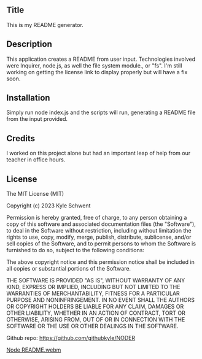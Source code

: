 ## Title
This is my README generator. 

## Description
This application creates a README from user input. 
Technologies involved were Inquirer, node.js,  as well the file system module., or "fs".
I'm still working on getting the license link to display properly but will have a fix soon.

## Installation 
Simply run node index.js and the scripts will run, generating a README file from the input provided. 

## Credits 
I worked on this project alone but had an important leap of help from our teacher in office hours.

## License
The MIT License (MIT)

Copyright (c) 2023 Kyle Schwent

Permission is hereby granted, free of charge, to any person obtaining a copy of this software and associated documentation files (the "Software"), to deal in the Software without restriction, including without limitation the rights to use, copy, modify, merge, publish, distribute, sublicense, and/or sell copies of the Software, and to permit persons to whom the Software is furnished to do so, subject to the following conditions:

The above copyright notice and this permission notice shall be included in all copies or substantial portions of the Software.

THE SOFTWARE IS PROVIDED "AS IS", WITHOUT WARRANTY OF ANY KIND, EXPRESS OR IMPLIED, INCLUDING BUT NOT LIMITED TO THE WARRANTIES OF MERCHANTABILITY, FITNESS FOR A PARTICULAR PURPOSE AND NONINFRINGEMENT. IN NO EVENT SHALL THE AUTHORS OR COPYRIGHT HOLDERS BE LIABLE FOR ANY CLAIM, DAMAGES OR OTHER LIABILITY, WHETHER IN AN ACTION OF CONTRACT, TORT OR OTHERWISE, ARISING FROM, OUT OF OR IN CONNECTION WITH THE SOFTWARE OR THE USE OR OTHER DEALINGS IN THE SOFTWARE.

Github repo: https://github.com/githubkyle/NODER


[Node README.webm](https://user-images.githubusercontent.com/43896355/231058766-9be22f9c-7d01-46e5-a24c-767e75e7d8bb.webm)
